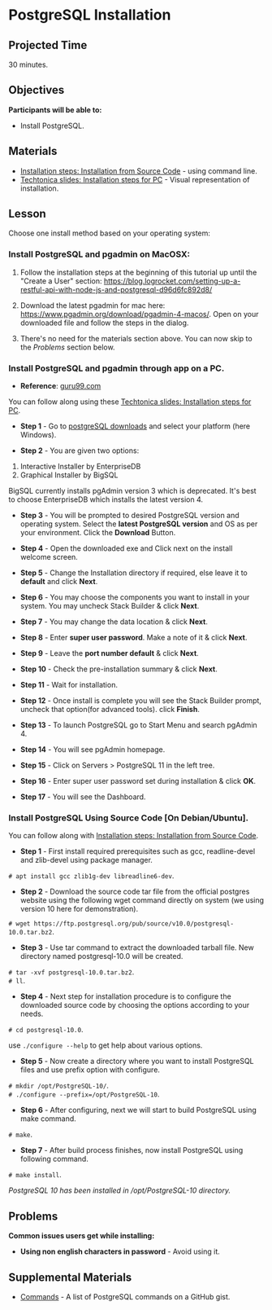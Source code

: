 # PostgreSQL Installation

## Projected Time

30 minutes.

## Objectives

**Participants will be able to:**

- Install PostgreSQL.

## Materials

- [Installation steps: Installation from Source Code](https://www.postgresql.org/docs/current/install-procedure.html) - using command line.
- [Techtonica slides: Installation steps for PC](https://docs.google.com/presentation/d/1m6NsBLMQCACJE2n8CmLxye44iE65RUOaTwW1EivzxmY/edit?usp=sharing) - Visual representation of installation.

## Lesson
Choose one install method based on your operating system:

### Install PostgreSQL and pgadmin on MacOSX:

1. Follow the installation steps at the beginning of this tutorial up until the "Create a User" section: https://blog.logrocket.com/setting-up-a-restful-api-with-node-js-and-postgresql-d96d6fc892d8/

2. Download the latest pgadmin for mac here: https://www.pgadmin.org/download/pgadmin-4-macos/.  Open on your downloaded file and follow the steps in the dialog.

3. There's no need for the materials section above. You can now skip to the *Problems* section below.

### Install PostgreSQL and pgadmin through app on a PC.

* **Reference**: [guru99.com](https://www.guru99.com/download-install-postgresql.html)

You can follow along using these [Techtonica slides: Installation steps for PC](https://docs.google.com/presentation/d/1m6NsBLMQCACJE2n8CmLxye44iE65RUOaTwW1EivzxmY/edit?usp=sharing).

* **Step 1** - Go to [postgreSQL downloads](https://www.postgresql.org/download) and select your platform (here Windows).

* **Step 2** - You are given two options:

1. Interactive Installer by EnterpriseDB
2. Graphical Installer by BigSQL

BigSQL currently installs pgAdmin version 3 which is deprecated. It's best to choose EnterpriseDB which installs the latest version 4.

* **Step 3** - You will be prompted to desired PostgreSQL version and operating system. Select the **latest PostgreSQL version** and OS as per your environment. Click the **Download** Button.

* **Step 4** - Open the downloaded exe and Click next on the install welcome screen.

* **Step 5** - Change the Installation directory if required, else leave it to **default** and click **Next**.

* **Step 6** - You may choose the components you want to install in your system. You may uncheck Stack Builder & click **Next**.

* **Step 7** - You may change the data location & click **Next**.

* **Step 8** - Enter **super user password**. Make a note of it & click **Next**.

* **Step 9** - Leave the **port number default** & click **Next**.

* **Step 10** - Check the pre-installation summary & click **Next**.

* **Step 11** - Wait for installation.

* **Step 12** - Once install is complete you will see the Stack Builder prompt, uncheck that option(for advanced tools). click **Finish**.

* **Step 13** - To launch PostgreSQL go to Start Menu and search pgAdmin 4.

* **Step 14** - You will see pgAdmin homepage.

* **Step 15** - Click on Servers > PostgreSQL 11 in the left tree.

* **Step 16** - Enter super user password set during installation & click **OK**.

* **Step 17** - You will see the Dashboard.

### Install PostgreSQL Using Source Code  [On Debian/Ubuntu].

You can follow along with [Installation steps: Installation from Source Code](https://www.postgresql.org/docs/current/install-procedure.html).

* **Step 1** - First install required prerequisites such as gcc, readline-devel and zlib-devel using package manager.

`# apt install gcc zlib1g-dev libreadline6-dev`.

* **Step 2** - Download the source code tar file from the official postgres website using the following wget command directly on system (we using version 10 here for demonstration).

`# wget https://ftp.postgresql.org/pub/source/v10.0/postgresql-10.0.tar.bz2`.

* **Step 3** - Use tar command to extract the downloaded tarball file. New directory named postgresql-10.0 will be created.

`# tar -xvf postgresql-10.0.tar.bz2`.<br>
`# ll`.
 
 * **Step 4** - Next step for installation procedure is to configure the downloaded source code by choosing the options according to your needs.
 
`# cd postgresql-10.0`.
 
 use `./configure --help` to get help about various options.
 
 * **Step 5** - Now create a directory where you want to install PostgreSQL files and use prefix option with configure.
 
`# mkdir /opt/PostgreSQL-10/`.<br>
`# ./configure --prefix=/opt/PostgreSQL-10`.

* **Step 6** - After configuring, next we will start to build PostgreSQL using make command.

`# make`.

* **Step 7** - After build process finishes, now install PostgreSQL using following command.

`# make install`.

*PostgreSQL 10 has been installed in /opt/PostgreSQL-10 directory.*

## Problems

**Common issues users get while installing:**
* **Using non english characters in password** - Avoid using it.

## Supplemental Materials
- [Commands](https://gist.github.com/Kartones/dd3ff5ec5ea238d4c546) - A list of PostgreSQL commands on a GitHub gist.
